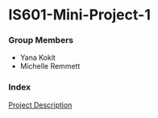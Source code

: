 # IS601-Mini-Project-1

### Group Members
* Yana Kokit
* Michelle Remmett

### Index
[Project Description](/ProjectDescription.md)

